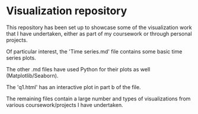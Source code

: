 # Visualization repository

This repository has been set up to showcase some of the visualization work that I have undertaken, either as part of my coursework or through personal projects. 

Of particular interest, the 'Time series.md' file contains some basic time series plots. 

The other .md files have used Python for their plots as well (Matplotlib/Seaborn).

The 'q1.html' has an interactive plot in part b of the file. 

The remaining files contain a large number and types of visualizations from various coursework/projects I have undertaken. 

